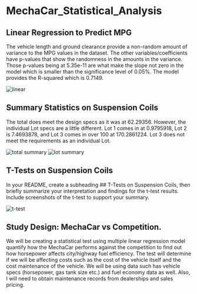# MechaCar_Statistical_Analysis

## Linear Regression to Predict MPG
The vehicle length and ground clearance provide a non-random amount of variance to the MPG values in the dataset. The other variables/coefficients have p-values that show the randomness in the amounts in the variance. Those p-values being at 5.35e-11 are what make the slope not zero in the model which is smaller than the significance level of 0.05%. The model provides the R-squared which is 0.7149. 

![linear](https://user-images.githubusercontent.com/88864493/152702824-6970e344-28f9-49f1-bb4e-d97c9431cfd7.png)

## Summary Statistics on Suspension Coils
The total does meet the design specs as it was at 62.29356. However, the individual Lot specs are a little different. Lot 1 comes in at 0.9795918, Lot 2 is 7.4693878, and Lot 3 comes in over 100 at 170.2861224. Lot 3 does not meet the requirements as an individual Lot. 

![total summary](https://user-images.githubusercontent.com/88864493/152702882-b42ce3a7-c004-47cd-9563-119bb73f102a.png)
![lot summary](https://user-images.githubusercontent.com/88864493/152702886-9ca1c874-2e19-445f-8115-8eed612085b2.png)

## T-Tests on Suspension Coils
In your README, create a subheading ## T-Tests on Suspension Coils, then briefly summarize your interpretation and findings for the t-test results. Include screenshots of the t-test to support your summary.

![t-test](https://user-images.githubusercontent.com/88864493/152702787-cf89aae1-79ae-43d3-a4b3-3e946eb889f7.png)

## Study Design: MechaCar vs Competition.
We will be creating a statistical test using multiple linear regression model quantify how the MechaCar performs against the competition to find out how horsepower affects city/highway fuel efficiency. The test will determine if we will be affecting costs such as the cost of the vehicle itself and the cost maintenance of the vehicle. We will be using data such has vehicle specs (horsepower, gas tank size etc.) and fuel economy data as well. Also, I will need to obtain maintenance records from dealerships and sales pricing.  
